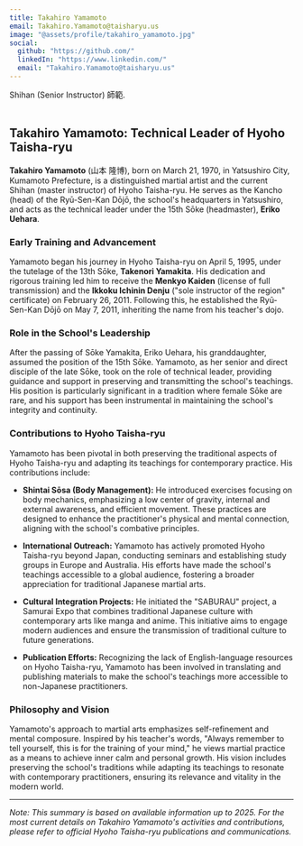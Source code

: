 ```yaml
---
title: Takahiro Yamamoto
email: Takahiro.Yamamoto@taisharyu.us
image: "@assets/profile/takahiro_yamamoto.jpg"
social:
  github: "https://github.com/"
  linkedIn: "https://www.linkedin.com/"
  email: "Takahiro.Yamamoto@taisharyu.us"
---
```

Shihan (Senior Instructor) 師範.
<br><br>
## Takahiro Yamamoto: Technical Leader of Hyoho Taisha-ryu

**Takahiro Yamamoto** (山本 隆博), born on March 21, 1970, in Yatsushiro City, Kumamoto Prefecture, is a distinguished martial artist and the current Shihan (master instructor) of Hyoho Taisha-ryu. He serves as the Kancho (head) of the Ryū-Sen-Kan Dōjō, the school's headquarters in Yatsushiro, and acts as the technical leader under the 15th Sōke (headmaster), **Eriko Uehara**.

### Early Training and Advancement

Yamamoto began his journey in Hyoho Taisha-ryu on April 5, 1995, under the tutelage of the 13th Sōke, **Takenori Yamakita**. His dedication and rigorous training led him to receive the **Menkyo Kaiden** (license of full transmission) and the **Ikkoku Ichinin Denju** ("sole instructor of the region" certificate) on February 26, 2011. Following this, he established the Ryū-Sen-Kan Dōjō on May 7, 2011, inheriting the name from his teacher's dojo.

### Role in the School's Leadership

After the passing of Sōke Yamakita, Eriko Uehara, his granddaughter, assumed the position of the 15th Sōke. Yamamoto, as her senior and direct disciple of the late Sōke, took on the role of technical leader, providing guidance and support in preserving and transmitting the school's teachings. His position is particularly significant in a tradition where female Sōke are rare, and his support has been instrumental in maintaining the school's integrity and continuity.

### Contributions to Hyoho Taisha-ryu

Yamamoto has been pivotal in both preserving the traditional aspects of Hyoho Taisha-ryu and adapting its teachings for contemporary practice. His contributions include:

- **Shintai Sōsa (Body Management):** He introduced exercises focusing on body mechanics, emphasizing a low center of gravity, internal and external awareness, and efficient movement. These practices are designed to enhance the practitioner's physical and mental connection, aligning with the school's combative principles.

- **International Outreach:** Yamamoto has actively promoted Hyoho Taisha-ryu beyond Japan, conducting seminars and establishing study groups in Europe and Australia. His efforts have made the school's teachings accessible to a global audience, fostering a broader appreciation for traditional Japanese martial arts.

- **Cultural Integration Projects:** He initiated the "SABURAU" project, a Samurai Expo that combines traditional Japanese culture with contemporary arts like manga and anime. This initiative aims to engage modern audiences and ensure the transmission of traditional culture to future generations.

- **Publication Efforts:** Recognizing the lack of English-language resources on Hyoho Taisha-ryu, Yamamoto has been involved in translating and publishing materials to make the school's teachings more accessible to non-Japanese practitioners.

### Philosophy and Vision

Yamamoto's approach to martial arts emphasizes self-refinement and mental composure. Inspired by his teacher's words, "Always remember to tell yourself, this is for the training of your mind," he views martial practice as a means to achieve inner calm and personal growth. His vision includes preserving the school's traditions while adapting its teachings to resonate with contemporary practitioners, ensuring its relevance and vitality in the modern world.

---

*Note: This summary is based on available information up to 2025. For the most current details on Takahiro Yamamoto's activities and contributions, please refer to official Hyoho Taisha-ryu publications and communications.*
